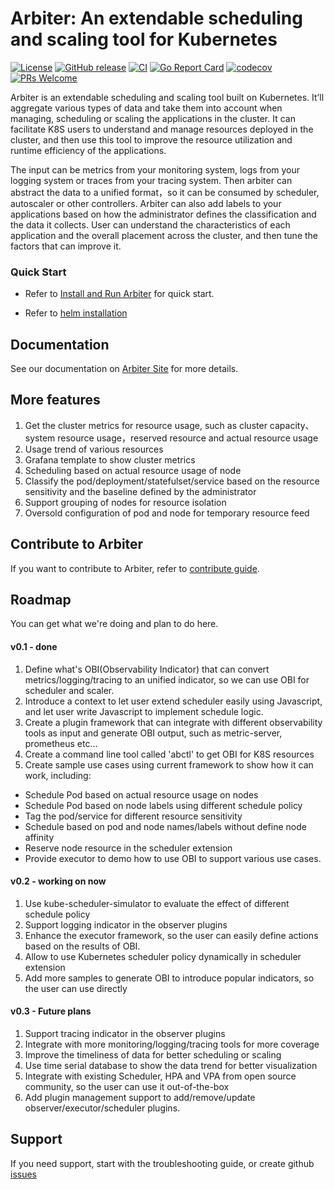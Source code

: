 <h1>
Arbiter: An extendable scheduling and scaling tool for Kubernetes
</h1>

[![License](https://img.shields.io/github/license/kube-arbiter/arbiter.svg?color=4EB1BA&style=flat-square)](https://opensource.org/licenses/Apache-2.0)
[![GitHub release](https://img.shields.io/github/v/release/kube-arbiter/arbiter.svg?style=flat-square)](https://github.com/kube-arbiter/arbiter/releases/latest)
[![CI](https://img.shields.io/github/workflow/status/kube-arbiter/arbiter/e2e?label=CI&logo=github&style=flat-square)](https://github.com/kube-arbiter/arbiter/actions/workflows/e2e.yml)
[![Go Report Card](https://goreportcard.com/badge/kube-arbiter/arbiter?style=flat-square)](https://goreportcard.com/report/github.com/kube-arbiter/arbiter)
[![codecov](https://img.shields.io/codecov/c/github/kube-arbiter/arbiter?logo=codecov&style=flat-square)](https://codecov.io/github/kube-arbiter/arbiter)
[![PRs Welcome](https://badgen.net/badge/PRs/welcome/green?icon=https://api.iconify.design/octicon:git-pull-request.svg?color=white&style=flat-square)](CONTRIBUTING.md)

Arbiter is an extendable scheduling and scaling tool built on Kubernetes. It’ll aggregate various types of data and take them into account when managing, scheduling or scaling the applications in the cluster. It can facilitate K8S users to understand and manage resources deployed in the cluster, and then use this tool to improve the resource utilization and runtime efficiency of the applications.

The input can be metrics from your monitoring system, logs from your logging system or traces from your tracing system. Then arbiter can abstract the data to a unified format，so it can be consumed by scheduler, autoscaler or other controllers. Arbiter can also add labels to your applications based on how the administrator defines the classification and the data it collects. User can understand the characteristics of each application and the overall placement across the cluster, and then tune the factors that can improve it.

### Quick Start

- Refer to [Install and Run Arbiter](http://arbiter.k8s.com.cn/docs/Quick%20Start/install) for quick start.

- Refer to [helm installation](./charts/arbiter/README.md)

## Documentation

See our documentation on [Arbiter Site](http://arbiter.k8s.com.cn) for more details.

## More features

1. Get the cluster metrics for resource usage, such as cluster capacity、system resource usage，reserved resource and actual resource usage
2. Usage trend of various resources
3. Grafana template to show cluster metrics
4. Scheduling based on actual resource usage of node
5. Classify the pod/deployment/statefulset/service based on the resource sensitivity and the baseline defined by the administrator
6. Support grouping of nodes for resource isolation
7. Oversold configuration of pod and node for temporary resource feed

## Contribute to Arbiter

If you want to contribute to Arbiter, refer to [contribute guide](CONTRIBUTING.md).

## Roadmap

You can get what we're doing and plan to do here.

#### v0.1 - done

1. Define what's OBI(Observability Indicator) that can convert metrics/logging/tracing to an unified indicator, so we can use OBI for scheduler and scaler.
2. Introduce a context to let user extend scheduler easily using Javascript, and let user write Javascript to implement schedule logic.
3. Create a plugin framework that can integrate with different observability tools as input and generate OBI output, such as metric-server, prometheus etc...
4. Create a command line tool called 'abctl' to get OBI for K8S resources
5. Create sample use cases using current framework to show how it can work, including:

* Schedule Pod based on actual resource usage on nodes
* Schedule Pod based on node labels using different schedule policy
* Tag the pod/service for different resource sensitivity
* Schedule based on pod and node names/labels without define node affinity
* Reserve node resource in the scheduler extension
* Provide executor to demo how to use OBI to support various use cases.

#### v0.2 - working on now

1. Use kube-scheduler-simulator to evaluate the effect of different schedule policy
2. Support logging indicator in the observer plugins
3. Enhance the executor framework, so the user can easily define actions based on the results of OBI.
4. Allow to use Kubernetes scheduler policy dynamically in scheduler extension
5. Add more samples to generate OBI to introduce popular indicators, so the user can use directly

#### v0.3 - Future plans

1. Support tracing indicator in the observer plugins
2. Integrate with more monitoring/logging/tracing tools for more coverage
3. Improve the timeliness of data for better scheduling or scaling
4. Use time serial database to show the data trend for better visualization
5. Integrate with existing Scheduler, HPA and VPA from open source community, so the user can use it out-of-the-box
6. Add plugin management support to add/remove/update observer/executor/scheduler plugins.

## Support

If you need support, start with the troubleshooting guide, or create github [issues](https://github.com/kube-arbiter/arbiter/issues/new)
